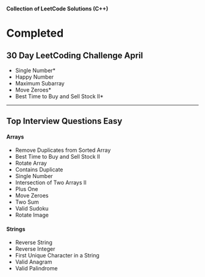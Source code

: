 #### Collection of LeetCode Solutions (C++)

# Completed

## 30 Day LeetCoding Challenge April
- Single Number*
- Happy Number
- Maximum Subarray
- Move Zeroes*
- Best Time to Buy and Sell Stock II*

---

## Top Interview Questions Easy
#### Arrays
- Remove Duplicates from Sorted Array
- Best Time to Buy and Sell Stock II
- Rotate Array
- Contains Duplicate
- Single Number
- Intersection of Two Arrays II
- Plus One
- Move Zeroes
- Two Sum
- Valid Sudoku
- Rotate Image

#### Strings
- Reverse String
- Reverse Integer
- First Unique Character in a String
- Valid Anagram
- Valid Palindrome

